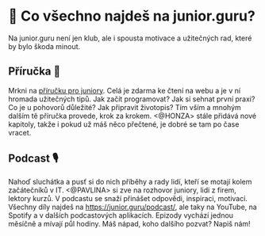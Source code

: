 # 🐣 Co všechno najdeš na junior.guru?
Na junior.guru není jen klub, ale i spousta motivace a užitečných rad, které by bylo škoda minout.

## Příručka 📖
Mrkni na [příručku pro juniory](https://junior.guru/handbook/). Celá je zdarma ke čtení na webu a je v ní hromada užitečných tipů. Jak začít programovat? Jak si sehnat první praxi? Co je u pohovorů důležité? Jak připravit životopis? Tím vším a mnohým dalším tě příručka provede, krok za krokem. <@HONZA> stále přidává nové kapitoly, takže i pokud už máš něco přečtené, je dobré se tam po čase vracet.

## Podcast 🎙
Nahoď sluchátka a pusť si do nich příběhy a rady lidí, kteří se motají kolem začátečníků v IT. <@PAVLINA> si zve na rozhovor juniory, lidi z firem, lektory kurzů. V podcastu se snaží přinášet odpovědi, inspiraci, motivaci. Všechny díly najdeš na https://junior.guru/podcast/, ale taky na YouTube, na Spotify a v dalších podcastových aplikacích. Epizody vychází jednou měsíčně a mívají půl hodiny. Máš nápad, koho dalšího pozvat? Napiš nám!

